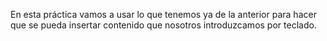 En esta práctica vamos a usar lo que tenemos ya de la anterior para hacer que se pueda insertar contenido que nosotros introduzcamos por teclado.